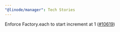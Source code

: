 ```yaml
---
"@linode/manager": Tech Stories
---
```


Enforce Factory.each to start increment at 1 ([#10619](https://github.com/linode/manager/pull/10619))
